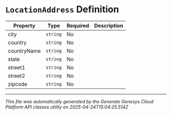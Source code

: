 # `LocationAddress` Definition

| Property | Type | Required | Description |
|----------|------|----------|-------------|
| city | `string` | No |  |
| country | `string` | No |  |
| countryName | `string` | No |  |
| state | `string` | No |  |
| street1 | `string` | No |  |
| street2 | `string` | No |  |
| zipcode | `string` | No |  |

---

*This file was automatically generated by the Generate Genesys Cloud Platform API classes utility on 2025-04-24T15:04:25.514Z*